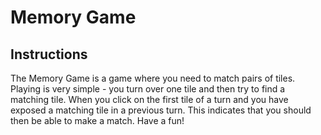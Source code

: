 # Memory Game

## Instructions

The Memory Game is a game where you need to match pairs of tiles. Playing is very simple - you turn over one tile and then try to find a matching tile. When you click on the first tile of a turn and you have exposed a matching tile in a previous turn. This indicates that you should then be able to make a match. Have a fun!
